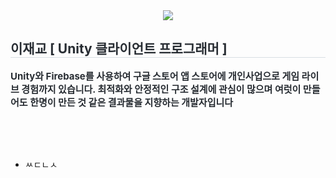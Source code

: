 <div align= "center">
    <img src="https://capsule-render.vercel.app/api?type=rounded&color=bbf1c9&height=120&text=Style%20참조용%20Sample%20Code%20입니다&animation=fadeIn&fontColor=2a2727&fontSize=40" />
    </div>
    <div style="text-align: left;"> 
    <h2 style="border-bottom: 1px solid #d8dee4; color: #282d33;"> 이재교 [ Unity 클라이언트 프로그래머 ] </h2>  
    <div style="font-weight: 700; font-size: 15px; text-align: left; color: #282d33;"> Unity와 Firebase를 사용하여 구글 스토어 앱 스토어에 개인사업으로 게임 라이브 경험까지 있습니다. 최</li>적화와 안정적인 구조 설계에 관심이 많으며 여럿이 만들어도 한명이 만든 것 같은 결과물을 지향하는 개발</li>자입니다</li> </div> 
    </div>

<br><br><br>

    
* ㅆㄷㄴㅅ
